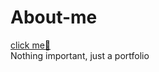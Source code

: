 # About-me<br>
<a href="https://saurabh209.github.io/About-me/">click me🥹</a><br>
Nothing important, just a portfolio
